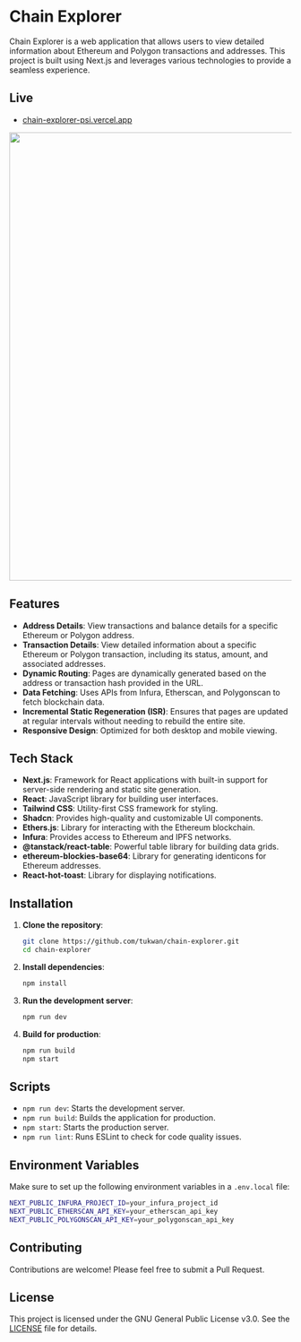 # Chain Explorer

Chain Explorer is a web application that allows users to view detailed information about Ethereum and Polygon transactions and addresses. This project is built using Next.js and leverages various technologies to provide a seamless experience.

## Live

- [chain-explorer-psi.vercel.app](https://chain-explorer-psi.vercel.app/ethereum/address/0xd8dA6BF26964aF9D7eEd9e03E53415D37aA96045)

<img width="800"  src="https://github.com/tukwan/chain-explorer/assets/7630720/4369a608-e19e-49ca-8cc2-43c929a63716">

## Features

- **Address Details**: View transactions and balance details for a specific Ethereum or Polygon address.
- **Transaction Details**: View detailed information about a specific Ethereum or Polygon transaction, including its status, amount, and associated addresses.
- **Dynamic Routing**: Pages are dynamically generated based on the address or transaction hash provided in the URL.
- **Data Fetching**: Uses APIs from Infura, Etherscan, and Polygonscan to fetch blockchain data.
- **Incremental Static Regeneration (ISR)**: Ensures that pages are updated at regular intervals without needing to rebuild the entire site.
- **Responsive Design**: Optimized for both desktop and mobile viewing.

## Tech Stack

- **Next.js**: Framework for React applications with built-in support for server-side rendering and static site generation.
- **React**: JavaScript library for building user interfaces.
- **Tailwind CSS**: Utility-first CSS framework for styling.
- **Shadcn**: Provides high-quality and customizable UI components.
- **Ethers.js**: Library for interacting with the Ethereum blockchain.
- **Infura**: Provides access to Ethereum and IPFS networks.
- **@tanstack/react-table**: Powerful table library for building data grids.
- **ethereum-blockies-base64**: Library for generating identicons for Ethereum addresses.
- **React-hot-toast**: Library for displaying notifications.

## Installation

1. **Clone the repository**:

   ```sh
   git clone https://github.com/tukwan/chain-explorer.git
   cd chain-explorer
   ```

2. **Install dependencies**:

   ```sh
   npm install
   ```

3. **Run the development server**:

   ```sh
   npm run dev
   ```

4. **Build for production**:
   ```sh
   npm run build
   npm start
   ```

## Scripts

- `npm run dev`: Starts the development server.
- `npm run build`: Builds the application for production.
- `npm start`: Starts the production server.
- `npm run lint`: Runs ESLint to check for code quality issues.

## Environment Variables

Make sure to set up the following environment variables in a `.env.local` file:

```sh
NEXT_PUBLIC_INFURA_PROJECT_ID=your_infura_project_id
NEXT_PUBLIC_ETHERSCAN_API_KEY=your_etherscan_api_key
NEXT_PUBLIC_POLYGONSCAN_API_KEY=your_polygonscan_api_key
```

## Contributing

Contributions are welcome! Please feel free to submit a Pull Request.

## License

This project is licensed under the GNU General Public License v3.0. See the [LICENSE](LICENSE) file for details.
